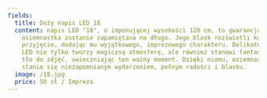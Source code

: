 ```yaml
---
fields:
  title: Duży napis LED 18
  content: napis LED "18", o imponującej wysokości 120 cm, to gwarancja, że
    osiemnastka zostanie zapamiętana na długo. Jego blask rozświetli każde
    przyjęcie, dodając mu wyjątkowego, imprezowego charakteru. Delikatne światło
    LED nie tylko tworzy magiczną atmosferę, ale również stanowi fantastyczne
    tło do zdjęć, uwieczniając ten ważny moment. Dzięki niemu, osiemnastka
    stanie się niezapomnianym wydarzeniem, pełnym radości i blasku.
  image: /18.jpg
  price: 50 zł / Impreza
---
```

